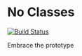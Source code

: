 # No Classes
[![Build Status](https://travis-ci.org/dyba/no-classes-js.svg?branch=master)](https://travis-ci.org/dyba/no-classes-js)

Embrace the prototype

